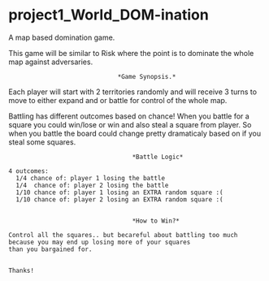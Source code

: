 # project1_World_DOM-ination
A map based domination game.


This game will be similar to Risk where the point is to dominate the whole map against adversaries. 


                                  *Game Synopsis.*
                                    
Each player will start with 2 territories randomly and will receive 3 turns to move to either expand
and or battle for control of the whole map.

Battling has different outcomes based on chance! When you battle for a square you could win/lose or win and also steal a square from player. So when you battle the board could change pretty dramaticaly based on if you steal some squares.

```
                                  *Battle Logic*

4 outcomes:
  1/4 chance of: player 1 losing the battle
  1/4  chance of: player 2 losing the battle
  1/10 chance of: player 1 losing an EXTRA random square :(
  1/10 chance of: player 2 losing an EXTRA random square :(


                                  *How to Win?*

Control all the squares.. but becareful about battling too much because you may end up losing more of your squares
than you bargained for.


Thanks!

